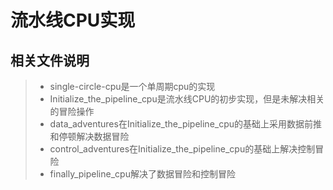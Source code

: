 # 流水线CPU实现
## 相关文件说明
> * single-circle-cpu是一个单周期cpu的实现
> * Initialize_the_pipeline_cpu是流水线CPU的初步实现，但是未解决相关的冒险操作
> * data_adventures在Initialize_the_pipeline_cpu的基础上采用数据前推和停顿解决数据冒险
> * control_adventures在Initialize_the_pipeline_cpu的基础上解决控制冒险
> * finally_pipeline_cpu解决了数据冒险和控制冒险
